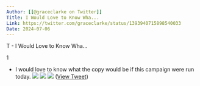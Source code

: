 ```yaml
---
Author: [[@graceclarke on Twitter]]
Title: I Would Love to Know Wha...
Link: https://twitter.com/graceclarke/status/1393940715898540033
Date: 2024-07-06
---
```

T - I Would Love to Know Wha...

1
- I would love to know what the copy would be if this campaign were run today. ![](https://pbs.twimg.com/media/E1hFsO7X0AQqjQ6.jpg) ![](https://pbs.twimg.com/media/E1hFsO5WUAMsqmx.jpg) ![](https://pbs.twimg.com/media/E1hFsPnXoAMT73z.jpg) ([View Tweet](https://twitter.com/graceclarke/status/1393940715898540033))
